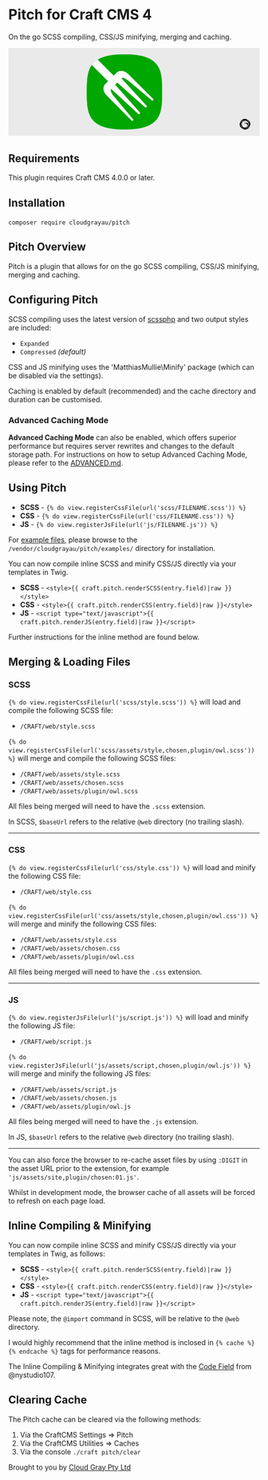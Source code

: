 # Pitch for Craft CMS 4

On the go SCSS compiling, CSS/JS minifying, merging and caching.

![Screenshot](resources/pitch.png)

## Requirements

This plugin requires Craft CMS 4.0.0 or later.

## Installation

`composer require cloudgrayau/pitch`

## Pitch Overview

Pitch is a plugin that allows for on the go SCSS compiling, CSS/JS minifying, merging and caching.

## Configuring Pitch

SCSS compiling uses the latest version of [scssphp](https://scssphp.github.io/scssphp/) and two output styles are included:

- `Expanded`
- `Compressed` *(default)*

CSS and JS minifying uses the 'MatthiasMullie\Minify' package (which can be disabled via the settings).

Caching is enabled by default (recommended) and the cache directory and duration can be customised. 

### Advanced Caching Mode

**Advanced Caching Mode** can also be enabled, which offers superior performance but requires server rewrites and changes to the default storage path. For instructions on how to setup Advanced Caching Mode, please refer to the [ADVANCED.md](https://github.com/cloudgrayau/pitch/blob/craft4/ADVANCED.md).

## Using Pitch

- **SCSS** - `{% do view.registerCssFile(url('scss/FILENAME.scss')) %}`
- **CSS** - `{% do view.registerCssFile(url('css/FILENAME.css')) %}`
- **JS** - `{% do view.registerJsFile(url('js/FILENAME.js')) %}`

For [example files](https://github.com/cloudgrayau/pitch/tree/craft4/examples), please browse to the `/vendor/cloudgrayau/pitch/examples/` directory for installation.

You can now compile inline SCSS and minify CSS/JS directly via your templates in Twig.

- **SCSS** - `<style>{{ craft.pitch.renderSCSS(entry.field)|raw }}</style>`
- **CSS** - `<style>{{ craft.pitch.renderCSS(entry.field)|raw }}</style>`
- **JS** - `<script type="text/javascript">{{ craft.pitch.renderJS(entry.field)|raw }}</script>`

Further instructions for the inline method are found below.

## Merging & Loading Files

### SCSS ###

`{% do view.registerCssFile(url('scss/style.scss')) %}` will load and compile the following SCSS file:

- `/CRAFT/web/style.scss`

`{% do view.registerCssFile(url('scss/assets/style,chosen,plugin/owl.scss')) %}` will merge and compile the following SCSS files:

- `/CRAFT/web/assets/style.scss`
- `/CRAFT/web/assets/chosen.scss`
- `/CRAFT/web/assets/plugin/owl.scss`

All files being merged will need to have the `.scss` extension.

In SCSS, `$baseUrl` refers to the relative `@web` directory (no trailing slash).

--------

### CSS ###

`{% do view.registerCssFile(url('css/style.css')) %}` will load and minify the following CSS file:

- `/CRAFT/web/style.css`

`{% do view.registerCssFile(url('css/assets/style,chosen,plugin/owl.css')) %}` will merge and minify the following CSS files:

- `/CRAFT/web/assets/style.css`
- `/CRAFT/web/assets/chosen.css`
- `/CRAFT/web/assets/plugin/owl.css`

All files being merged will need to have the `.css` extension.

--------

### JS ###

`{% do view.registerJsFile(url('js/script.js')) %}` will load and minify the following JS file:

- `/CRAFT/web/script.js`

`{% do view.registerJsFile(url('js/assets/script,chosen,plugin/owl.js')) %}` will merge and minify the following JS files:

- `/CRAFT/web/assets/script.js`
- `/CRAFT/web/assets/chosen.js`
- `/CRAFT/web/assets/plugin/owl.js`

All files being merged will need to have the `.js` extension.

In JS, `$baseUrl` refers to the relative `@web` directory (no trailing slash).

--------

You can also force the browser to re-cache asset files by using `:DIGIT` in the asset URL prior to the extension, for example `'js/assets/site,plugin/chosen:01.js'`.

Whilst in development mode, the browser cache of all assets will be forced to refresh on each page load.

## Inline Compiling & Minifying

You can now compile inline SCSS and minify CSS/JS directly via your templates in Twig, as follows:

- **SCSS** - `<style>{{ craft.pitch.renderSCSS(entry.field)|raw }}</style>`
- **CSS** - `<style>{{ craft.pitch.renderCSS(entry.field)|raw }}</style>`
- **JS** - `<script type="text/javascript">{{ craft.pitch.renderJS(entry.field)|raw }}</script>`

Please note, the `@import` command in SCSS, will be relative to the `@web` directory.

I would highly recommend that the inline method is inclosed in `{% cache %}{% endcache %}` tags for performance reasons.

The Inline Compiling & Minifying integrates great with the [Code Field](https://github.com/nystudio107/craft-code-field) from @nystudio107.

## Clearing Cache

The Pitch cache can be cleared via the following methods:
	
1. Via the CraftCMS Settings => Pitch
2. Via the CraftCMS Utilities => Caches
3. Via the console `./craft pitch/clear`

Brought to you by [Cloud Gray Pty Ltd](https://cloudgray.com.au/)
